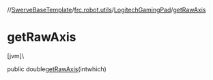 //[SwerveBaseTemplate](../../../index.md)/[frc.robot.utils](../index.md)/[LogitechGamingPad](index.md)/[getRawAxis](get-raw-axis.md)

# getRawAxis

[jvm]\

public double[getRawAxis](get-raw-axis.md)(intwhich)
